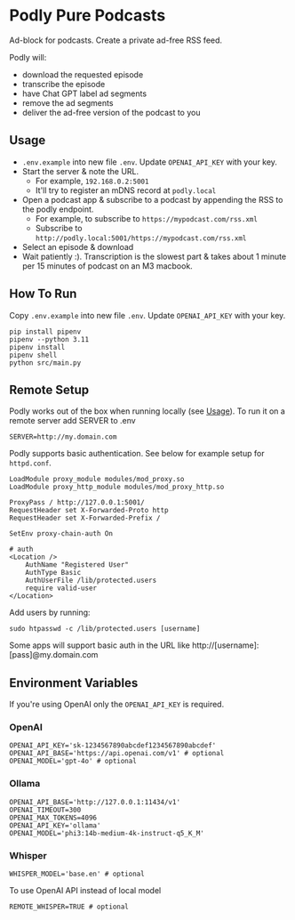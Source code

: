 # Podly Pure Podcasts

Ad-block for podcasts. Create a private ad-free RSS feed.

Podly will:

- download the requested episode
- transcribe the episode
- have Chat GPT label ad segments
- remove the ad segments
- deliver the ad-free version of the podcast to you

## Usage

- `.env.example` into new file `.env`. Update `OPENAI_API_KEY` with your key.
- Start the server & note the URL.
  - For example, `192.168.0.2:5001`
  - It'll try to register an mDNS record at `podly.local`
- Open a podcast app & subscribe to a podcast by appending the RSS to the podly endpoint.
  - For example, to subscribe to `https://mypodcast.com/rss.xml`
  - Subscribe to `http://podly.local:5001/https://mypodcast.com/rss.xml`
- Select an episode & download
- Wait patiently :). Transcription is the slowest part & takes about 1 minute per 15 minutes of podcast on an M3 macbook.

## How To Run

Copy `.env.example` into new file `.env`. Update `OPENAI_API_KEY` with your key.

```shell
pip install pipenv
pipenv --python 3.11
pipenv install
pipenv shell
python src/main.py
```

## Remote Setup

Podly works out of the box when running locally (see [Usage](#usage)). To run it on a remote server add SERVER to .env

```
SERVER=http://my.domain.com
```

Podly supports basic authentication. See below for example setup for `httpd.conf`.

```
LoadModule proxy_module modules/mod_proxy.so
LoadModule proxy_http_module modules/mod_proxy_http.so

ProxyPass / http://127.0.0.1:5001/
RequestHeader set X-Forwarded-Proto http
RequestHeader set X-Forwarded-Prefix /

SetEnv proxy-chain-auth On

# auth
<Location />
    AuthName "Registered User"
    AuthType Basic
    AuthUserFile /lib/protected.users
    require valid-user
</Location>
```

Add users by running:

```
sudo htpasswd -c /lib/protected.users [username]
```

Some apps will support basic auth in the URL like http://[username]:[pass]@my.domain.com

## Environment Variables

If you're using OpenAI only the `OPENAI_API_KEY` is required.

### OpenAI

```shell
OPENAI_API_KEY='sk-1234567890abcdef1234567890abcdef'
OPENAI_API_BASE='https://api.openai.com/v1' # optional
OPENAI_MODEL='gpt-4o' # optional
```

### Ollama

```shell
OPENAI_API_BASE='http://127.0.0.1:11434/v1'
OPENAI_TIMEOUT=300
OPENAI_MAX_TOKENS=4096
OPENAI_API_KEY='ollama'
OPENAI_MODEL='phi3:14b-medium-4k-instruct-q5_K_M'
```

### Whisper

```shell
WHISPER_MODEL='base.en' # optional
```

To use OpenAI API instead of local model

```shell
REMOTE_WHISPER=TRUE # optional
```
